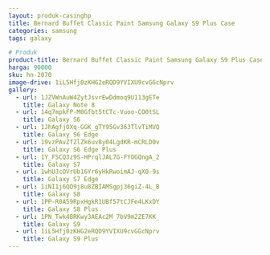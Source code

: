 ```yaml
---
layout: produk-casinghp
title: Bernard Buffet Classic Paint Samsung Galaxy S9 Plus Case
categories: samsung
tags: galaxy

# Produk
product-title: Bernard Buffet Classic Paint Samsung Galaxy S9 Plus Case
harga: 90000
sku: hn-2070
image-drive: 1iL5Hfj0zKHG2eRQD9YVIXU9cvGGcNprv
gallery:
  - url: 1JZVWnAuW4ZytJsvrEwDdmoq9U113gETe
    title: Galaxy Note 8
  - url: 14q7mpkFP-M0Gfbt5tCTc-Vuoo-CO0tSL
    title: Galaxy S6
  - url: 1JhAgfjOXq-GGK_gTY95Gv363TlvTiMVQ
    title: Galaxy S6 Edge
  - url: 19vzPAvZfZlZk6uv8y04LgdKR-mCRLD0v
    title: Galaxy S6 Edge Plus
  - url: 1Y_FSCQ3z9S-HPrqlJAL7G-FYOGQngA_2
    title: Galaxy S7
  - url: 1whUJcOVrUb16Yr6yHkRwoimAJ-qX0-9s
    title: Galaxy S7 Edge
  - url: 1iNI1j6QO9j8u8ZBIAMSgpj36giZ-4L_B
    title: Galaxy S8
  - url: 1PP-R0A59RpxHgkR1UBf57tCJFe4LKxDY
    title: Galaxy S8 Plus
  - url: 1PN_Twk4BRKwy3AEAc2M_7bV9m2ZE7KK_
    title: Galaxy S9
  - url: 1iL5Hfj0zKHG2eRQD9YVIXU9cvGGcNprv
    title: Galaxy S9 Plus
---
```

